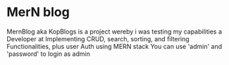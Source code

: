 # MerN blog
 MernBlog aka KopBlogs is a project wereby i was testing my capabilities a Developer at Implementing CRUD, search, sorting, and filtering Functionalities, plus user Auth using MERN stack
 You can use 'admin' and 'password' to login as admin

